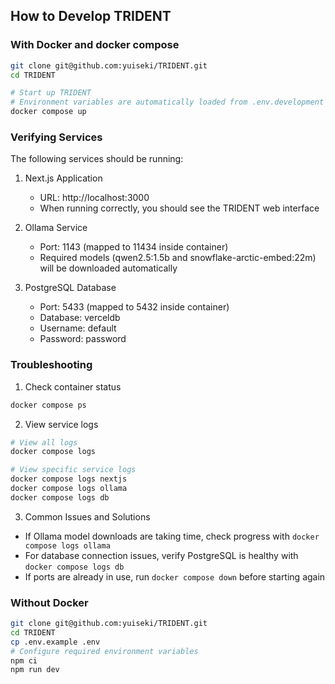 ## How to Develop TRIDENT

### With Docker and docker compose

```bash
git clone git@github.com:yuiseki/TRIDENT.git
cd TRIDENT

# Start up TRIDENT
# Environment variables are automatically loaded from .env.development
docker compose up
```

### Verifying Services

The following services should be running:

1. Next.js Application
   - URL: http://localhost:3000
   - When running correctly, you should see the TRIDENT web interface

2. Ollama Service
   - Port: 1143 (mapped to 11434 inside container)
   - Required models (qwen2.5:1.5b and snowflake-arctic-embed:22m) will be downloaded automatically

3. PostgreSQL Database
   - Port: 5433 (mapped to 5432 inside container)
   - Database: verceldb
   - Username: default
   - Password: password

### Troubleshooting

1. Check container status
```bash
docker compose ps
```

2. View service logs
```bash
# View all logs
docker compose logs

# View specific service logs
docker compose logs nextjs
docker compose logs ollama
docker compose logs db
```

3. Common Issues and Solutions
- If Ollama model downloads are taking time, check progress with `docker compose logs ollama`
- For database connection issues, verify PostgreSQL is healthy with `docker compose logs db`
- If ports are already in use, run `docker compose down` before starting again

### Without Docker

```bash
git clone git@github.com:yuiseki/TRIDENT.git
cd TRIDENT
cp .env.example .env
# Configure required environment variables
npm ci
npm run dev
```
